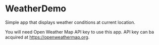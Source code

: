# WeatherDemo

Simple app that displays weather conditions at current location.

You will need Open Weather Map API key to use this app. API key can ba acquired at https://openweathermap.org.
